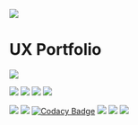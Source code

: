 <a href="https://druh.in"><img src="https://user-images.githubusercontent.com/46156118/102313051-df105a80-3f95-11eb-9317-9527542a3eb0.png"></a>


# UX Portfolio <br>
<a target="none" href="https://druh.in"><img src="https://img.shields.io/badge/Made%20by-Druhin-131313"></a> <br>

<a href="https://druh.in"><img src="https://img.shields.io/website?down_color=lightgrey&down_message=maintenance&up_color=green&up_message=online&url=https%3A%2F%2Fdruh.in"></a>  <img src="https://img.shields.io/uptimerobot/ratio/7/m784709526-2cb60baaa86e5acb72fee78d">  <a href="https://www.ssllabs.com/ssltest/analyze?d=druhin13.github.io"><img src="https://img.shields.io/badge/status-A%2B-brightgreen"></a>  <a href="https://github.com/Druhin13/druhin13.github.io"><img src="https://img.shields.io/github/last-commit/Druhin13/druhin13.github.io"></a> 

<a href="https://github.com/Druhin13/druhin13.github.io/blob/master/LICENSE"><img src="https://img.shields.io/github/license/Druhin13/druhin13.github.io"></a>  <img src="https://img.shields.io/github/languages/code-size/Druhin13/druhin13.github.io"> [![Codacy Badge](https://api.codacy.com/project/badge/Grade/a66f29cbc49a4c7dbfacfdc4d8f9c105)](https://app.codacy.com/manual/Druhin13/druhin13.github.io?utm_source=github.com&utm_medium=referral&utm_content=Druhin13/druhin13.github.io&utm_campaign=Badge_Grade_Dashboard) <img src="https://img.shields.io/github/issues-raw/Druhin13/druhin13.github.io"> <img src="https://img.shields.io/github/languages/count/Druhin13/druhin13.github.io">  <img src="https://img.shields.io/github/languages/top/Druhin13/druhin13.github.io?color=yellow">


<br>
